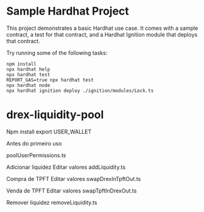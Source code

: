 # Sample Hardhat Project

This project demonstrates a basic Hardhat use case. It comes with a sample contract, a test for that contract, and a Hardhat Ignition module that deploys that contract.

Try running some of the following tasks:

```shell
npm install
npx hardhat help
npx hardhat test
REPORT_GAS=true npx hardhat test
npx hardhat node
npx hardhat ignition deploy ./ignition/modules/Lock.ts
```
# drex-liquidity-pool

Npm install
export USER_WALLET

Antes do primeiro uso

poolUserPermissions.ts

Adicionar liquidez
Editar valores
addLiquidity.ts

Compra de TPFT
Editar valores
swapDrexInTpftOut.ts

Venda de TPFT
Editar valores
swapTpftInDrexOut.ts

Remover liquidez
removeLiquidity.ts